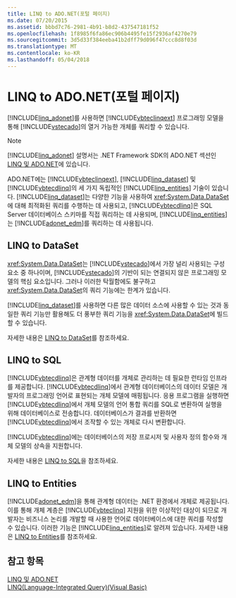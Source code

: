 ```yaml
---
title: LINQ to ADO.NET(포털 페이지)
ms.date: 07/20/2015
ms.assetid: bbbd7c76-2981-4b91-b8d2-437547181f52
ms.openlocfilehash: 1f8985f6fa86ec906b4495fe15f2936af4270e79
ms.sourcegitcommit: 3d5d33f384eeba41b2dff79d096f47ccc8d8f03d
ms.translationtype: MT
ms.contentlocale: ko-KR
ms.lasthandoff: 05/04/2018
---
```

# <a name="linq-to-adonet-portal-page"></a>LINQ to ADO.NET(포털 페이지)
[!INCLUDE[linq_adonet](~/includes/linq-adonet-md.md)]를 사용하면 [!INCLUDE[vbteclinqext](~/includes/vbteclinqext-md.md)] 프로그래밍 모델을 통해 [!INCLUDE[vstecado](~/includes/vstecado-md.md)]의 열거 가능한 개체를 쿼리할 수 있습니다.  
  
> [!NOTE]
>  [!INCLUDE[linq_adonet](~/includes/linq-adonet-md.md)] 설명서는 .NET Framework SDK의 ADO.NET 섹션인 [LINQ 및 ADO.NET](http://msdn.microsoft.com/library/bf0c8f93-3ff7-49f3-8aed-f2b7ac938dec)에 있습니다.  
  
 ADO.NET에는 [!INCLUDE[vbteclinqext](~/includes/vbteclinqext-md.md)], [!INCLUDE[linq_dataset](~/includes/linq-dataset-md.md)] 및 [!INCLUDE[vbtecdlinq](~/includes/vbtecdlinq-md.md)]의 세 가지 독립적인 [!INCLUDE[linq_entities](~/includes/linq-entities-md.md)] 기술이 있습니다. [!INCLUDE[linq_dataset](~/includes/linq-dataset-md.md)]는 다양한 기능을 사용하여 <xref:System.Data.DataSet>에 대해 최적화된 쿼리를 수행하는 데 사용되고, [!INCLUDE[vbtecdlinq](~/includes/vbtecdlinq-md.md)]은 SQL Server 데이터베이스 스키마를 직접 쿼리하는 데 사용되며, [!INCLUDE[linq_entities](~/includes/linq-entities-md.md)]는 [!INCLUDE[adonet_edm](~/includes/adonet-edm-md.md)]를 쿼리하는 데 사용됩니다.  
  
## <a name="linq-to-dataset"></a>LINQ to DataSet  
 <xref:System.Data.DataSet>는 [!INCLUDE[vstecado](~/includes/vstecado-md.md)]에서 가장 널리 사용되는 구성 요소 중 하나이며, [!INCLUDE[vstecado](~/includes/vstecado-md.md)]의 기반이 되는 연결되지 않은 프로그래밍 모델의 핵심 요소입니다. 그러나 이러한 탁월함에도 불구하고 <xref:System.Data.DataSet>의 쿼리 기능에는 한계가 있습니다.  
  
 [!INCLUDE[linq_dataset](~/includes/linq-dataset-md.md)]를 사용하면 다른 많은 데이터 소스에 사용할 수 있는 것과 동일한 쿼리 기능만 활용해도 더 풍부한 쿼리 기능을 <xref:System.Data.DataSet>에 빌드할 수 있습니다.  
  
 자세한 내용은 [LINQ to DataSet](../../../../framework/data/adonet/linq-to-dataset.md)를 참조하세요.  
  
## <a name="linq-to-sql"></a>LINQ to SQL  
 [!INCLUDE[vbtecdlinq](~/includes/vbtecdlinq-md.md)]은 관계형 데이터를 개체로 관리하는 데 필요한 런타임 인프라를 제공합니다. 
          [!INCLUDE[vbtecdlinq](~/includes/vbtecdlinq-md.md)]에서 관계형 데이터베이스의 데이터 모델은 개발자의 프로그래밍 언어로 표현되는 개체 모델에 매핑됩니다. 응용 프로그램을 실행하면 [!INCLUDE[vbtecdlinq](~/includes/vbtecdlinq-md.md)]에서 개체 모델의 언어 통합 쿼리를 SQL로 변환하여 실행을 위해 데이터베이스로 전송합니다. 데이터베이스가 결과를 반환하면 [!INCLUDE[vbtecdlinq](~/includes/vbtecdlinq-md.md)]에서 조작할 수 있는 개체로 다시 변환합니다.  
  
 [!INCLUDE[vbtecdlinq](~/includes/vbtecdlinq-md.md)]에는 데이터베이스의 저장 프로시저 및 사용자 정의 함수와 개체 모델의 상속을 지원합니다.  
  
 자세한 내용은 [LINQ to SQL](../../../../framework/data/adonet/sql/linq/index.md)을 참조하세요.  
  
## <a name="linq-to-entities"></a>LINQ to Entities  
 [!INCLUDE[adonet_edm](~/includes/adonet-edm-md.md)]을 통해 관계형 데이터는 .NET 환경에서 개체로 제공됩니다. 이를 통해 개체 계층은 [!INCLUDE[vbteclinq](~/includes/vbteclinq-md.md)] 지원을 위한 이상적인 대상이 되므로 개발자는 비즈니스 논리를 개발할 때 사용한 언어로 데이터베이스에 대한 쿼리를 작성할 수 있습니다. 이러한 기능은 [!INCLUDE[linq_entities](~/includes/linq-entities-md.md)]로 알려져 있습니다. 자세한 내용은 [LINQ to Entities](../../../../framework/data/adonet/ef/language-reference/linq-to-entities.md)를 참조하세요.  
  
## <a name="see-also"></a>참고 항목  
 [LINQ 및 ADO.NET](http://msdn.microsoft.com/library/bf0c8f93-3ff7-49f3-8aed-f2b7ac938dec)  
 [LINQ(Language-Integrated Query)(Visual Basic)](../../../../visual-basic/programming-guide/concepts/linq/index.md)
